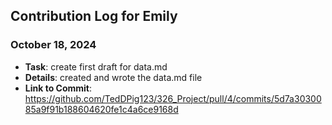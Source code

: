 ## Contribution Log for Emily

### October 18, 2024
- **Task**: create first draft for data.md
- **Details**: created and wrote the data.md file
- **Link to Commit**: https://github.com/TedDPig123/326_Project/pull/4/commits/5d7a3030085a9f91b188604620fe1c4a6ce9168d